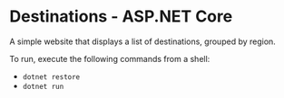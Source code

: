 # Destinations - ASP.NET Core

A simple website that displays a list of destinations, grouped by region.

To run, execute the following commands from a shell:

* `dotnet restore`
* `dotnet run`